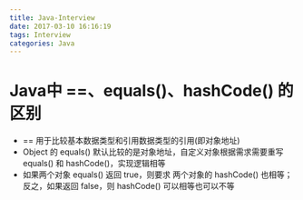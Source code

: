 ```yaml
---
title: Java-Interview
date: 2017-03-10 16:16:19
tags: Interview
categories: Java
---
```


<!-- Java 常见面试题收集 -->

# Java中 ==、equals()、hashCode() 的区别

* == 用于比较基本数据类型和引用数据类型的引用(即对象地址)
* Object 的 equals() 默认比较的是对象地址，自定义对象根据需求需要重写 equals() 和 hashCode()，实现逻辑相等
* 如果两个对象 equals() 返回 true，则要求 两个对象的 hashCode() 也相等；反之，如果返回 false，则 hashCode() 可以相等也可以不等
